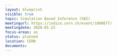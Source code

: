 ```yaml
---
layout: blueprint
visible: true
topic: Simulation Based Inference (SBI)
meetingurl: https://indico.cern.ch/event/1600677/
meetingdate: 2026-01-22
focus-areas: as
status: planned
location: CERN
documents:
---
```

